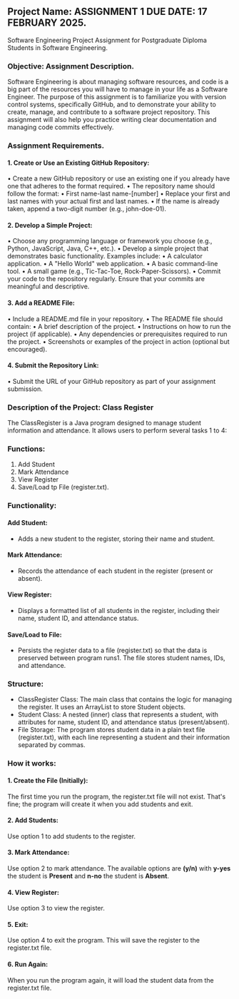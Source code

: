 ## Project Name: ASSIGNMENT 1 DUE DATE: 17 FEBRUARY 2025.

Software Engineering Project Assignment for Postgraduate Diploma Students in Software Engineering.

### Objective: Assignment Description.

Software Engineering is about managing software resources, and code is a big part of the resources you will have to manage in your life as a Software Engineer. 
The purpose of this assignment is to familiarize you with version control systems, specifically GitHub, and to demonstrate your ability to create, manage, and contribute to a software project repository. 
This assignment will also help you practice writing clear documentation and managing code commits effectively.

### Assignment Requirements.

#### 1.	Create or Use an Existing GitHub Repository:
•	Create a new GitHub repository or use an existing one if you already have one that adheres to the format required.
•	The repository name should follow the format:
•	First name-last name-[number]
•	Replace your first and last names with your actual first and last names.
•	If the name is already taken, append a two-digit number (e.g., john-doe-01).

#### 2.	Develop a Simple Project:
•	Choose any programming language or framework you choose (e.g., Python, JavaScript, Java, C++, etc.).
•	Develop a simple project that demonstrates basic functionality. Examples include:
•	A calculator application.
•	A "Hello World" web application.
•	A basic command-line tool.
•	A small game (e.g., Tic-Tac-Toe, Rock-Paper-Scissors).
•	Commit your code to the repository regularly. Ensure that your commits are meaningful and descriptive.

#### 3.	Add a README File:
•	Include a README.md file in your repository.
•	The README file should contain:
•	A brief description of the project.
•	Instructions on how to run the project (if applicable).
•	Any dependencies or prerequisites required to run the project.
•	Screenshots or examples of the project in action (optional but encouraged).

#### 4.	Submit the Repository Link:
•	Submit the URL of your GitHub repository as part of your assignment submission.

### Description of the Project: Class Register

The ClassRegister is a Java program designed to manage student information and attendance. It allows users to perform several tasks 1 to 4:
### Functions:
1. Add Student
2. Mark Attendance
3. View Register
4. Save/Load tp File (register.txt).
   
### Functionality:
#### Add Student: 
- Adds a new student to the register, storing their name and student.

#### Mark Attendance: 
- Records the attendance of each student in the register (present or absent).

#### View Register: 
- Displays a formatted list of all students in the register, including their name, student ID, and attendance status.
  
#### Save/Load to File: 
- Persists the register data to a file (register.txt) so that the data is preserved between program runs1. The file stores student names, IDs, and attendance.
  
### Structure:
- ClassRegister Class: The main class that contains the logic for managing the register. It uses an ArrayList to store Student objects.
- Student Class: A nested (inner) class that represents a student, with attributes for name, student ID, and attendance status (present/absent).
- File Storage: The program stores student data in a plain text file (register.txt), with each line representing a student and their information separated by commas.

### How it works:
#### 1. Create the File (Initially): 
   The first time you run the program, the register.txt file will not exist. 
   That's fine; the program will create it when you add students and exit.
#### 2. Add Students: 
   Use option 1 to add students to the register.
#### 3. Mark Attendance: 
   Use option 2 to mark attendance. The available options are **(y/n)** with **y-yes** the student is **Present** and **n-no** the student is **Absent**.
#### 4. View Register: 
   Use option 3 to view the register.
#### 5. Exit: 
   Use option 4 to exit the program. This will save the register to the register.txt file.
#### 6. Run Again: 
   When you run the program again, it will load the student data from the register.txt file.
